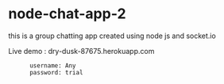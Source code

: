 # node-chat-app-2
this is a group chatting app created using node js and socket.io 

Live demo : dry-dusk-87675.herokuapp.com

          username: Any
          password: trial
